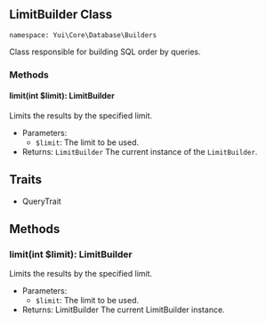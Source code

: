 ## LimitBuilder Class

`namespace: Yui\Core\Database\Builders`

Class responsible for building SQL order by queries.

### Methods

#### limit(int $limit): LimitBuilder

Limits the results by the specified limit.

- Parameters:
  - `$limit`: The limit to be used.
- Returns: `LimitBuilder` The current instance of the `LimitBuilder`.

## Traits
- QueryTrait

## Methods

### limit(int $limit): LimitBuilder
Limits the results by the specified limit.
- Parameters:
  - `$limit`: The limit to be used.
- Returns: LimitBuilder The current LimitBuilder instance.

